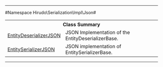 - - -

#Namespace Hirudo\Serialization\Impl\Json#

<table class="title">
<tr><th colspan="2" class="title">Class Summary</th></tr>
<tr><td class="name"><a href="https://github.com/JeyDotC/Hirudo-docs/blob/master/hirudo/serialization/impl/json/entitydeserializerjson.html">EntityDeserializerJSON</a></td><td class="description">JSON Implementation of the EntityDeserializerBase. </td></tr>
<tr><td class="name"><a href="https://github.com/JeyDotC/Hirudo-docs/blob/master/hirudo/serialization/impl/json/entityserializerjson.html">EntitySerializerJSON</a></td><td class="description">JSON implementation of EntitySerializerBase. </td></tr>
</table>

- - -

